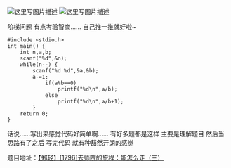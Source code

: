 ![这里写图片描述](http://img.blog.csdn.net/20151226170705513)
![这里写图片描述](http://img.blog.csdn.net/20151226170711571)

阶梯问题
有点考验智商……
自己推一推就好啦~

```
#include <stdio.h>
int main() {
	int n,a,b;
	scanf("%d",&n);
	while(n--) {
		scanf("%d %d",&a,&b);
		a-=1;
			if(a%b==0)
				printf("%d\n",a/b);
			else
				printf("%d\n",a/b+1);
		}
	return 0;
}
```

话说……写出来感觉代码好简单啊……
有好多题都是这样
主要是理解题目
然后当思路有了之后
写完代码
就有种豁然开朗的感觉

题目地址：[【郑轻】[1796]去师院的旅程：能怎么走（三）](http://acm.zzuli.edu.cn/problem.php?id=1796)